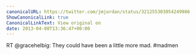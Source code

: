 ```yaml
---
canonicalURL: https://twitter.com/jmjordan/status/321255303054249986
ShowCanonicalLink: true
CanonicalLinkText: View original on
date: 2013-04-08T13:36:47+00:00
---
```

RT @gracehelbig: They could have been a little more mad. #madmen